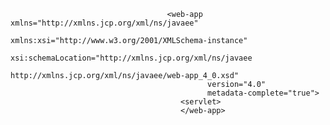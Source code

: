 <?xml version="1.0" encoding="UTF-8"?>
                                       <web-app xmlns="http://xmlns.jcp.org/xml/ns/javaee"
                                                xmlns:xsi="http://www.w3.org/2001/XMLSchema-instance"
                                                xsi:schemaLocation="http://xmlns.jcp.org/xml/ns/javaee
                                                         http://xmlns.jcp.org/xml/ns/javaee/web-app_4_0.xsd"
                                                version="4.0"
                                                metadata-complete="true">
                                          <servlet>
                                          </web-app>